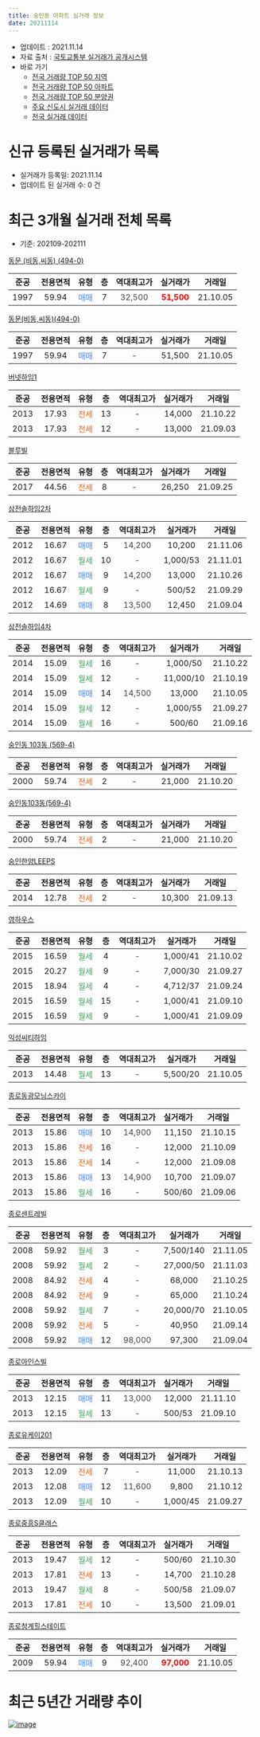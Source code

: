 ```yaml
---
title: 숭인동 아파트 실거래 정보
date: 20211114
---
```


* 업데이트 : 2021.11.14
* 자료 출처 : [국토교통부 실거래가 공개시스템](http://rt.molit.go.kr)
* 바로 가기
    * [전국 거래량 TOP 50 지역](https://apt-info.github.io/apt-trade-info/tr)
    * [전국 거래량 TOP 50 아파트](https://apt-info.github.io/apt-trade-info/ta)
    * [전국 거래량 TOP 50 분양권](https://apt-info.github.io/apt-trade-info/tb)
    * [주요 신도시 실거래 데이터](https://apt-info.github.io/apt-trade-info/newtown)
    * [전국 실거래 데이터](https://apt-info.github.io/apt-trade-info/all)



<script async src="https://pagead2.googlesyndication.com/pagead/js/adsbygoogle.js"></script>
<!-- 기본광고 -->
<ins class="adsbygoogle"
     style="display:block"
     data-ad-client="ca-pub-1142216861245946"
     data-ad-slot="4805727019"
     data-ad-format="auto"
     data-full-width-responsive="true"></ins>
<script>
     (adsbygoogle = window.adsbygoogle || []).push({});
</script>


# 신규 등록된 실거래가 목록

* 실거래가 등록일: 2021.11.14
* 업데이트 된 실거래 수: 0 건




<script async src="https://pagead2.googlesyndication.com/pagead/js/adsbygoogle.js"></script>
<!-- 기본광고 -->
<ins class="adsbygoogle"
     style="display:block"
     data-ad-client="ca-pub-1142216861245946"
     data-ad-slot="4805727019"
     data-ad-format="auto"
     data-full-width-responsive="true"></ins>
<script>
     (adsbygoogle = window.adsbygoogle || []).push({});
</script>


# 최근 3개월 실거래 전체 목록
* 기준: 202109-202111


[동문 (비동,씨동) (494-0)](https://search.naver.com/search.naver?query=%EB%8F%99%EB%AC%B8+%28%EB%B9%84%EB%8F%99%2C%EC%94%A8%EB%8F%99%29+%28494-0%29)

|준공|전용면적|유형|층|역대최고가|실거래가|거래일|
|:---:|:---:|:---:|:---:|:---:|:---:|:---:|
|1997|59.94|<span style="color:#4285F3">매매</span>|7|<span style="color:#444444">32,500</span>|<b><span style="color:#FF0000">51,500</span></b>|21.10.05|

[동문(비동,씨동)(494-0)](https://search.naver.com/search.naver?query=%EB%8F%99%EB%AC%B8%28%EB%B9%84%EB%8F%99%2C%EC%94%A8%EB%8F%99%29%28494-0%29)

|준공|전용면적|유형|층|역대최고가|실거래가|거래일|
|:---:|:---:|:---:|:---:|:---:|:---:|:---:|
|1997|59.94|<span style="color:#4285F3">매매</span>|7|<span style="color:#444444">-</span>|51,500|21.10.05|

[버넷하임1](https://search.naver.com/search.naver?query=%EB%B2%84%EB%84%B7%ED%95%98%EC%9E%841)

|준공|전용면적|유형|층|역대최고가|실거래가|거래일|
|:---:|:---:|:---:|:---:|:---:|:---:|:---:|
|2013|17.93|<span style="color:#FF5A00">전세</span>|13|<span style="color:#444444">-</span>|14,000|21.10.22|
|2013|17.93|<span style="color:#FF5A00">전세</span>|12|<span style="color:#444444">-</span>|13,000|21.09.03|

[블루빌](https://search.naver.com/search.naver?query=%EB%B8%94%EB%A3%A8%EB%B9%8C)

|준공|전용면적|유형|층|역대최고가|실거래가|거래일|
|:---:|:---:|:---:|:---:|:---:|:---:|:---:|
|2017|44.56|<span style="color:#FF5A00">전세</span>|8|<span style="color:#444444">-</span>|26,250|21.09.25|

[삼전솔하임2차](https://search.naver.com/search.naver?query=%EC%82%BC%EC%A0%84%EC%86%94%ED%95%98%EC%9E%842%EC%B0%A8)

|준공|전용면적|유형|층|역대최고가|실거래가|거래일|
|:---:|:---:|:---:|:---:|:---:|:---:|:---:|
|2012|16.67|<span style="color:#4285F3">매매</span>|5|<span style="color:#444444">14,200</span>|10,200|21.11.06|
|2012|16.67|<span style="color:#34A853">월세</span>|10|<span style="color:#444444">-</span>|1,000/53|21.11.01|
|2012|16.67|<span style="color:#4285F3">매매</span>|9|<span style="color:#444444">14,200</span>|13,000|21.10.26|
|2012|16.67|<span style="color:#34A853">월세</span>|9|<span style="color:#444444">-</span>|500/52|21.09.29|
|2012|14.69|<span style="color:#4285F3">매매</span>|8|<span style="color:#444444">13,500</span>|12,450|21.09.04|

[삼전솔하임4차](https://search.naver.com/search.naver?query=%EC%82%BC%EC%A0%84%EC%86%94%ED%95%98%EC%9E%844%EC%B0%A8)

|준공|전용면적|유형|층|역대최고가|실거래가|거래일|
|:---:|:---:|:---:|:---:|:---:|:---:|:---:|
|2014|15.09|<span style="color:#34A853">월세</span>|16|<span style="color:#444444">-</span>|1,000/50|21.10.22|
|2014|15.09|<span style="color:#34A853">월세</span>|12|<span style="color:#444444">-</span>|11,000/10|21.10.19|
|2014|15.09|<span style="color:#4285F3">매매</span>|14|<span style="color:#444444">14,500</span>|13,000|21.10.05|
|2014|15.09|<span style="color:#34A853">월세</span>|12|<span style="color:#444444">-</span>|1,000/55|21.09.27|
|2014|15.09|<span style="color:#34A853">월세</span>|16|<span style="color:#444444">-</span>|500/60|21.09.16|

[숭인동 103동 (569-4)](https://search.naver.com/search.naver?query=%EC%88%AD%EC%9D%B8%EB%8F%99+103%EB%8F%99+%28569-4%29)

|준공|전용면적|유형|층|역대최고가|실거래가|거래일|
|:---:|:---:|:---:|:---:|:---:|:---:|:---:|
|2000|59.74|<span style="color:#FF5A00">전세</span>|2|<span style="color:#444444">-</span>|21,000|21.10.20|

[숭인동103동(569-4)](https://search.naver.com/search.naver?query=%EC%88%AD%EC%9D%B8%EB%8F%99103%EB%8F%99%28569-4%29)

|준공|전용면적|유형|층|역대최고가|실거래가|거래일|
|:---:|:---:|:---:|:---:|:---:|:---:|:---:|
|2000|59.74|<span style="color:#FF5A00">전세</span>|2|<span style="color:#444444">-</span>|21,000|21.10.20|

[숭인한양LEEPS](https://search.naver.com/search.naver?query=%EC%88%AD%EC%9D%B8%ED%95%9C%EC%96%91LEEPS)

|준공|전용면적|유형|층|역대최고가|실거래가|거래일|
|:---:|:---:|:---:|:---:|:---:|:---:|:---:|
|2014|12.78|<span style="color:#FF5A00">전세</span>|2|<span style="color:#444444">-</span>|10,300|21.09.13|

[영하우스](https://search.naver.com/search.naver?query=%EC%98%81%ED%95%98%EC%9A%B0%EC%8A%A4)

|준공|전용면적|유형|층|역대최고가|실거래가|거래일|
|:---:|:---:|:---:|:---:|:---:|:---:|:---:|
|2015|16.59|<span style="color:#34A853">월세</span>|4|<span style="color:#444444">-</span>|1,000/41|21.10.02|
|2015|20.27|<span style="color:#34A853">월세</span>|9|<span style="color:#444444">-</span>|7,000/30|21.09.27|
|2015|18.94|<span style="color:#34A853">월세</span>|4|<span style="color:#444444">-</span>|4,712/37|21.09.24|
|2015|16.59|<span style="color:#34A853">월세</span>|15|<span style="color:#444444">-</span>|1,000/41|21.09.10|
|2015|16.59|<span style="color:#34A853">월세</span>|9|<span style="color:#444444">-</span>|1,000/41|21.09.09|

[익성씨티하임](https://search.naver.com/search.naver?query=%EC%9D%B5%EC%84%B1%EC%94%A8%ED%8B%B0%ED%95%98%EC%9E%84)

|준공|전용면적|유형|층|역대최고가|실거래가|거래일|
|:---:|:---:|:---:|:---:|:---:|:---:|:---:|
|2013|14.48|<span style="color:#34A853">월세</span>|13|<span style="color:#444444">-</span>|5,500/20|21.10.05|

[종로동광모닝스카이](https://search.naver.com/search.naver?query=%EC%A2%85%EB%A1%9C%EB%8F%99%EA%B4%91%EB%AA%A8%EB%8B%9D%EC%8A%A4%EC%B9%B4%EC%9D%B4)

|준공|전용면적|유형|층|역대최고가|실거래가|거래일|
|:---:|:---:|:---:|:---:|:---:|:---:|:---:|
|2013|15.86|<span style="color:#4285F3">매매</span>|10|<span style="color:#444444">14,900</span>|11,150|21.10.15|
|2013|15.86|<span style="color:#FF5A00">전세</span>|16|<span style="color:#444444">-</span>|12,000|21.10.09|
|2013|15.86|<span style="color:#FF5A00">전세</span>|14|<span style="color:#444444">-</span>|12,000|21.09.08|
|2013|15.86|<span style="color:#4285F3">매매</span>|13|<span style="color:#444444">14,900</span>|10,700|21.09.07|
|2013|15.86|<span style="color:#34A853">월세</span>|16|<span style="color:#444444">-</span>|500/60|21.09.06|

[종로센트레빌](https://search.naver.com/search.naver?query=%EC%A2%85%EB%A1%9C%EC%84%BC%ED%8A%B8%EB%A0%88%EB%B9%8C)

|준공|전용면적|유형|층|역대최고가|실거래가|거래일|
|:---:|:---:|:---:|:---:|:---:|:---:|:---:|
|2008|59.92|<span style="color:#34A853">월세</span>|3|<span style="color:#444444">-</span>|7,500/140|21.11.05|
|2008|59.92|<span style="color:#34A853">월세</span>|2|<span style="color:#444444">-</span>|27,000/50|21.11.03|
|2008|84.92|<span style="color:#FF5A00">전세</span>|4|<span style="color:#444444">-</span>|68,000|21.10.25|
|2008|84.92|<span style="color:#FF5A00">전세</span>|9|<span style="color:#444444">-</span>|65,000|21.10.24|
|2008|59.92|<span style="color:#34A853">월세</span>|7|<span style="color:#444444">-</span>|20,000/70|21.10.05|
|2008|59.92|<span style="color:#FF5A00">전세</span>|5|<span style="color:#444444">-</span>|40,950|21.09.14|
|2008|59.92|<span style="color:#4285F3">매매</span>|12|<span style="color:#444444">98,000</span>|97,300|21.09.04|

[종로아인스빌](https://search.naver.com/search.naver?query=%EC%A2%85%EB%A1%9C%EC%95%84%EC%9D%B8%EC%8A%A4%EB%B9%8C)

|준공|전용면적|유형|층|역대최고가|실거래가|거래일|
|:---:|:---:|:---:|:---:|:---:|:---:|:---:|
|2013|12.15|<span style="color:#4285F3">매매</span>|11|<span style="color:#444444">13,000</span>|12,000|21.11.10|
|2013|12.15|<span style="color:#34A853">월세</span>|13|<span style="color:#444444">-</span>|500/53|21.09.10|

[종로유케이201](https://search.naver.com/search.naver?query=%EC%A2%85%EB%A1%9C%EC%9C%A0%EC%BC%80%EC%9D%B4201)

|준공|전용면적|유형|층|역대최고가|실거래가|거래일|
|:---:|:---:|:---:|:---:|:---:|:---:|:---:|
|2013|12.09|<span style="color:#FF5A00">전세</span>|7|<span style="color:#444444">-</span>|11,000|21.10.13|
|2013|12.08|<span style="color:#4285F3">매매</span>|12|<span style="color:#444444">11,600</span>|9,800|21.10.12|
|2013|12.09|<span style="color:#34A853">월세</span>|10|<span style="color:#444444">-</span>|1,000/45|21.09.27|


<script async src="https://pagead2.googlesyndication.com/pagead/js/adsbygoogle.js"></script>
<!-- 기본광고 -->
<ins class="adsbygoogle"
     style="display:block"
     data-ad-client="ca-pub-1142216861245946"
     data-ad-slot="4805727019"
     data-ad-format="auto"
     data-full-width-responsive="true"></ins>
<script>
     (adsbygoogle = window.adsbygoogle || []).push({});
</script>


[종로중흥S클래스](https://search.naver.com/search.naver?query=%EC%A2%85%EB%A1%9C%EC%A4%91%ED%9D%A5S%ED%81%B4%EB%9E%98%EC%8A%A4)

|준공|전용면적|유형|층|역대최고가|실거래가|거래일|
|:---:|:---:|:---:|:---:|:---:|:---:|:---:|
|2013|19.47|<span style="color:#34A853">월세</span>|12|<span style="color:#444444">-</span>|500/60|21.10.30|
|2013|17.81|<span style="color:#FF5A00">전세</span>|13|<span style="color:#444444">-</span>|14,700|21.10.28|
|2013|19.47|<span style="color:#34A853">월세</span>|8|<span style="color:#444444">-</span>|500/58|21.09.07|
|2013|17.81|<span style="color:#FF5A00">전세</span>|10|<span style="color:#444444">-</span>|13,500|21.09.01|

[종로청계힐스테이트](https://search.naver.com/search.naver?query=%EC%A2%85%EB%A1%9C%EC%B2%AD%EA%B3%84%ED%9E%90%EC%8A%A4%ED%85%8C%EC%9D%B4%ED%8A%B8)

|준공|전용면적|유형|층|역대최고가|실거래가|거래일|
|:---:|:---:|:---:|:---:|:---:|:---:|:---:|
|2009|59.94|<span style="color:#4285F3">매매</span>|9|<span style="color:#444444">92,400</span>|<b><span style="color:#FF0000">97,000</span></b>|21.10.05|



<script async src="https://pagead2.googlesyndication.com/pagead/js/adsbygoogle.js"></script>
<!-- 기본광고 -->
<ins class="adsbygoogle"
     style="display:block"
     data-ad-client="ca-pub-1142216861245946"
     data-ad-slot="4805727019"
     data-ad-format="auto"
     data-full-width-responsive="true"></ins>
<script>
     (adsbygoogle = window.adsbygoogle || []).push({});
</script>


# 최근 5년간 거래량 추이


<div style="width:100%;">
    <canvas id="deal_progress" height="200"></canvas>
</div>

<script>
new Chart(document.getElementById("deal_progress"), {
    type: 'line',
    data: {
        labels: ['16.01','16.02','16.03','16.04','16.05','16.06','16.07','16.08','16.09','16.10','16.11','16.12','17.01','17.02','17.03','17.04','17.05','17.06','17.07','17.08','17.09','17.10','17.11','17.12','18.01','18.02','18.03','18.04','18.05','18.06','18.07','18.08','18.09','18.10','18.11','18.12','19.01','19.02','19.03','19.04','19.05','19.06','19.07','19.08','19.09','19.10','19.11','19.12','20.01','20.02','20.03','20.04','20.05','20.06','20.07','20.08','20.09','20.10','20.11','20.12','21.01','21.02','21.03','21.04','21.05','21.06','21.07','21.08','21.09','21.10','21.11'],
        datasets: [{
            label: '매매/분양권',
            data: [9,6,13,14,17,15,13,23,18,13,11,8,10,17,18,17,16,17,12,9,15,9,7,13,14,18,15,9,9,12,25,22,14,4,2,3,9,3,5,4,7,7,11,13,9,11,11,11,15,8,11,2,10,13,18,4,4,10,3,6,7,4,5,5,3,6,5,6,3,7,2],
            borderColor: "rgba(66, 133, 243, 1)",
            backgroundColor: "rgba(66, 133, 243, 0.05)",
            borderWidth: 1,
            pointRadius: 0,
            fill: false,
            lineTension: 0
        },{
            label: '전/월세',
            data: [18,15,18,19,17,18,16,25,20,14,16,16,22,20,19,16,15,22,33,18,20,11,15,19,31,20,11,9,14,16,25,20,13,13,17,13,31,31,26,10,24,15,23,19,13,25,15,17,22,27,20,17,25,59,39,34,43,22,14,18,26,28,31,28,16,21,21,35,17,14,3],
            borderColor: "rgba(255, 90, 0, 1)",
            backgroundColor: "rgba(255, 90, 0, 0.05)",
            borderWidth: 1,
            pointRadius: 0,
            fill: false,
            lineTension: 0
        },{
            label: '합계',
            data: [27,21,31,33,34,33,29,48,38,27,27,24,32,37,37,33,31,39,45,27,35,20,22,32,45,38,26,18,23,28,50,42,27,17,19,16,40,34,31,14,31,22,34,32,22,36,26,28,37,35,31,19,35,72,57,38,47,32,17,24,33,32,36,33,19,27,26,41,20,21,5],
            borderColor: "rgba(0, 0, 0, 1)",
            backgroundColor: "rgba(0, 0, 0, 0.03)",
            borderWidth: 0.1,
            pointRadius: 0,
            fill: true,
            lineTension: 0
        }
        ]
    },
    options: {
        responsive: true,
        title: {
            display: false
        },
        tooltips: {
            mode: 'index',
            intersect: false
        },
        hover: {
            mode: 'nearest',
            intersect: true
        },
        scales: {
            xAxes: [{
                display: true,
                scaleLabel: {
                    display: true,
                    labelString: '년/월'
                }
            }],
            yAxes: [{
                display: true,
                ticks: {
                    suggestedMin: 0,
                },
                scaleLabel: {
                    display: true,
                    labelString: '실거래 수'
                }
            }]
        }
    }
});

</script>


[![image](https://apt-info.github.io/images/2020-01-03-apt-trade-info/1024x500.png)](https://play.google.com/store/apps/details?id=com.aptinfo.apttradeinfo)

